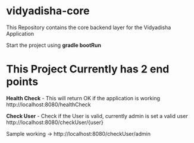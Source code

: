 # vidyadisha-core
This Repository contains the core backend layer for the Vidyadisha Application

Start the project using **gradle bootRun**

# This Project Currently has 2 end points

**Health Check** - This will return OK if the application is working
http://localhost:8080/healthCheck

**Check User** - Check if the User is valid, currently admin is set a valid user
http://localhost:8080/checkUser/{user} 

Sample working -> http://localhost:8080/checkUser/admin
